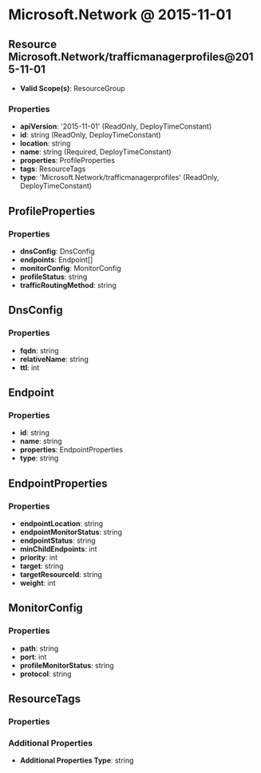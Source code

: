 # Microsoft.Network @ 2015-11-01

## Resource Microsoft.Network/trafficmanagerprofiles@2015-11-01
* **Valid Scope(s)**: ResourceGroup
### Properties
* **apiVersion**: '2015-11-01' (ReadOnly, DeployTimeConstant)
* **id**: string (ReadOnly, DeployTimeConstant)
* **location**: string
* **name**: string (Required, DeployTimeConstant)
* **properties**: ProfileProperties
* **tags**: ResourceTags
* **type**: 'Microsoft.Network/trafficmanagerprofiles' (ReadOnly, DeployTimeConstant)

## ProfileProperties
### Properties
* **dnsConfig**: DnsConfig
* **endpoints**: Endpoint[]
* **monitorConfig**: MonitorConfig
* **profileStatus**: string
* **trafficRoutingMethod**: string

## DnsConfig
### Properties
* **fqdn**: string
* **relativeName**: string
* **ttl**: int

## Endpoint
### Properties
* **id**: string
* **name**: string
* **properties**: EndpointProperties
* **type**: string

## EndpointProperties
### Properties
* **endpointLocation**: string
* **endpointMonitorStatus**: string
* **endpointStatus**: string
* **minChildEndpoints**: int
* **priority**: int
* **target**: string
* **targetResourceId**: string
* **weight**: int

## MonitorConfig
### Properties
* **path**: string
* **port**: int
* **profileMonitorStatus**: string
* **protocol**: string

## ResourceTags
### Properties
### Additional Properties
* **Additional Properties Type**: string

